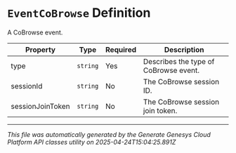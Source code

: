 # `EventCoBrowse` Definition

A CoBrowse event.

| Property | Type | Required | Description |
|----------|------|----------|-------------|
| type | `string` | Yes | Describes the type of CoBrowse event. |
| sessionId | `string` | No | The CoBrowse session ID. |
| sessionJoinToken | `string` | No | The CoBrowse session join token. |

---

*This file was automatically generated by the Generate Genesys Cloud Platform API classes utility on 2025-04-24T15:04:25.891Z*